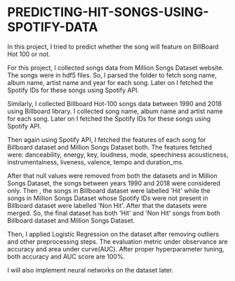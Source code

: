 # PREDICTING-HIT-SONGS-USING-SPOTIFY-DATA

In this project, I tried to predict whether the song will feature on BillBoard Hot 100 or not.

For this project, I collected songs data from Million Songs Dataset website. The songs were in hdf5 files. So, I parsed the folder to fetch song name, album name, artist name and year for each song. Later on I fetched the Spotify IDs for these songs using Spotify API.

Similarly, I collected Billboard Hot-100 songs data between 1990 and 2018 using Billboard library. I collected song name, album name and artist name for each song. Later on I fetched the Spotify IDs for these songs using Spotify API.

Then again using Spotify API, I fetched the features of each song for Billboard dataset and Million
Songs Dataset both. The features fetched were: danceability, energy, key, loudness, mode, speechiness
acousticness, instrumentalness, liveness, valence, tempo and duration_ms.

After that null values were removed from both the datasets and in Million Songs Dataset, the songs between years 1990 and 2018 were considered only. Then , the songs in Billboard dataset were labelled 'Hit' while the songs in Million Songs Dataset whose Spotify IDs were not present in Billboard dataset were labelled 'Non Hit'. After that the datasets were merged. So, the final dataset has both 'Hit' and 'Non Hit' songs from both Billboard dataset and Million Songs Dataset.

Then, I applied Logistic Regression on the dataset after removing outliers and other preprocessing steps. The evaluation metric under observance are accuracy and area under curve(AUC). After proper hyperparameter tuning, both accuracy and AUC score are 100%.

I will also implement neural networks on the dataset later.
